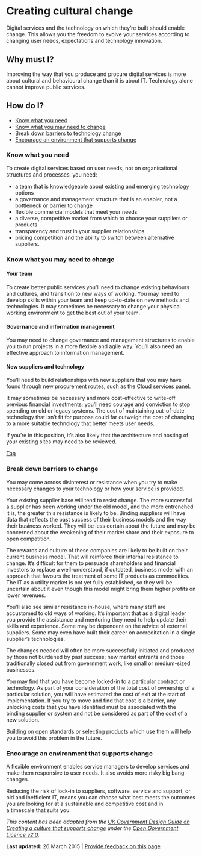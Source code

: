 Creating cultural change
========================

Digital services and the technology on which they’re built should enable change. This allows you the freedom to evolve your services according to changing user needs, expectations and technology innovation.

Why must I?
-----------

Improving the way that you produce and procure digital services is more about cultural and behavioural change than it is about IT. Technology alone cannot improve public services.

How do I?
---------

-   [Know what you need](creating_cultural_change.md#need)
-   [Know what you may need to change](creating_cultural_change.md#needtochange)
-   [Break down barriers to technology change](creating_cultural_change.md#barriers)
-   [Encourage an environment that supports change](creating_cultural_change.md#encourage)

### Know what you need

To create digital services based on user needs, not on organisational structures and processes, you need:

-   a [team](../the_team.md) that is knowledgeable about existing and emerging technology options
-   a governance and management structure that is an enabler, not a bottleneck or barrier to change
-   flexible commercial models that meet your needs
-   a diverse, competitive market from which to choose your suppliers or products
-   transparency and trust in your supplier relationships
-   pricing competition and the ability to switch between alternative suppliers.

### Know what you may need to change

#### Your team

To create better public services you’ll need to change existing behaviours and cultures, and transition to new ways of working. You may need to develop skills within your team and keep up-to-date on new methods and technologies. It may sometimes be necessary to change your physical working environment to get the best out of your team.

#### Governance and information management

You may need to change governance and management structures to enable you to run projects in a more flexible and agile way. You’ll also need an effective approach to information management.

#### New suppliers and technology

You’ll need to build relationships with new suppliers that you may have found through new procurement routes, such as the [Cloud services panel](http://www.finance.gov.au/blog/2014/09/23/cloud-services-panel/).

It may sometimes be necessary and more cost-effective to write-off previous financial investments; you’ll need courage and conviction to stop spending on old or legacy systems. The cost of maintaining out-of-date technology that isn’t fit for purpose could far outweigh the cost of changing to a more suitable technology that better meets user needs.

If you’re in this position, it’s also likely that the architecture and hosting of your existing sites may need to be reviewed.

[Top](creating_cultural_change.md#)

### Break down barriers to change

You may come across disinterest or resistance when you try to make necessary changes to your technology or how your service is provided.

Your existing supplier base will tend to resist change. The more successful a supplier has been working under the old model, and the more entrenched it is, the greater this resistance is likely to be. Binding suppliers will have data that reflects the past success of their business models and the way their business worked. They will be less certain about the future and may be concerned about the weakening of their market share and their exposure to open competition.

The rewards and culture of these companies are likely to be built on their current business model. That will reinforce their internal resistance to change. It’s difficult for them to persuade shareholders and financial investors to replace a well-understood, if outdated, business model with an approach that favours the treatment of some IT products as commodities. The IT as a utility market is not yet fully established, so they will be uncertain about it even though this model might bring them higher profits on lower revenues.

You’ll also see similar resistance in-house, where many staff are accustomed to old ways of working. It’s important that as a digital leader you provide the assistance and mentoring they need to help update their skills and experience. Some may be dependent on the advice of external suppliers. Some may even have built their career on accreditation in a single supplier’s technologies.

The changes needed will often be more successfully initiated and produced by those not burdened by past success; new market entrants and those traditionally closed out from government work, like small or medium-sized businesses.

You may find that you have become locked-in to a particular contract or technology. As part of your consideration of the total cost of ownership of a particular solution, you will have estimated the cost of exit at the start of implementation. If you try to move and find that cost is a barrier, any unlocking costs that you have identified must be associated with the binding supplier or system and not be considered as part of the cost of a new solution.

Building on open standards or selecting products which use them will help you to avoid this problem in the future.

### Encourage an environment that supports change

A flexible environment enables service managers to develop services and make them responsive to user needs. It also avoids more risky big bang changes.

Reducing the risk of lock-in to suppliers, software, service and support, or old and inefficient IT, means you can choose what best meets the outcomes you are looking for at a sustainable and competitive cost and in a timescale that suits you.

*This content has been adapted from the [UK Government Design Guide on Creating a culture that supports change](https://www.gov.uk/service-manual/technology/culture-that-supports-change) under the [Open Government Licence v2.0](http://www.nationalarchives.gov.uk/doc/open-government-licence/version/2).*

**Last updated:** 26 March 2015 | [Provide feedback on this page](../feedback%3Furl_from=CreatingCulturalChange.html)

